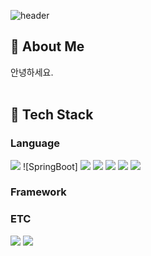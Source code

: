 <div>
  
  <!--Header-->
  ![header](https://capsule-render.vercel.app/api?type=waving&color=gradient&height=300&section=header&text=SeungWoo%20JEON)
  
</div>
<div>
  <!--Body-->
  
  ## 👀 About Me
  안녕하세요.
  <br/>
  <br/>
  
  ## 🧱 Tech Stack
  ### Language
  <!--Java-->
  <img src="https://img.shields.io/badge/java-007396?style=flat-square&logo=OpenJDK&logoColor=white"> 
  <!--Spring-->
  ![SpringBoot]
  <img src="https://img.shields.io/badge/Spring_Boot-6DB33F?style=flat-square&logo=Spring%20Boot&logoColor=white">
  
  <!--JavaScript-->
  <img src="https://img.shields.io/badge/JavaScript-F7DF1E?style=flat-square&logo=JavaScript&logoColor=white"/>  
  <!--HTML5-->
  <img src="https://img.shields.io/badge/HTML5-E34F26?style=flat-square&logo=html5&logoColor=FFF"/>
  <!--CSS-->
  <img src="https://img.shields.io/badge/CSS3-1572B6?style=flat-square&logo=css3&logoColor=FFF"/> 
  <!--Jquery-->
  <img src="https://img.shields.io/badge/jquery-0769AD?style=flat-square&logo=jquery&logoColor=FFF"/> 
  
  <br/>
  
  ### Framework
  
  ### ETC
  <!--Amazon AWS-->
  <img src="https://img.shields.io/badge/Amazon AWS-232F3E?style=flat-square&logo=Amazon AWS&logoColor=white"/>

  <!--MySQL-->
  <img src="https://img.shields.io/badge/MariaDB-003545?style=flat-square&logo=mariaDB&logoColor=white"/>
  <br/>
  
</div>

<!--
**Jiyu-Kim/Jiyu-Kim** is a ✨ _special_ ✨ repository because its `README.md` (this file) appears on your GitHub profile.

Here are some ideas to get you started:
- Hi there 👋
- 🔭 I’m currently working on ...
- 🌱 I’m currently learning ...
- 👯 I’m looking to collaborate on ...
- 🤔 I’m looking for help with ...
- 💬 Ask me about ...
- 📫 How to reach me: ...
- 😄 Pronouns: ...
- ⚡ Fun fact: ...
-->
